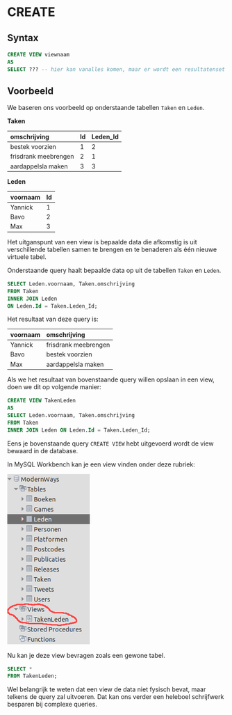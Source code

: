 # CREATE

## Syntax

```sql
CREATE VIEW viewnaam
AS
SELECT ??? -- hier kan vanalles komen, maar er wordt een resultatenset getoond
```

## Voorbeeld

We baseren ons voorbeeld op onderstaande tabellen `Taken` en `Leden`.

**Taken**

| omschrijving | Id | Leden\_Id |
| :--- | :--- | :--- |
| bestek voorzien | 1 | 2 |
| frisdrank meebrengen | 2 | 1 |
| aardappelsla maken | 3 | 3 |

**Leden**

| voornaam | Id |
| :--- | :--- |
| Yannick | 1 |
| Bavo | 2 |
| Max | 3 |

Het uitganspunt van een view is bepaalde data die afkomstig is uit verschillende tabellen samen te brengen en te benaderen als één nieuwe virtuele tabel.

Onderstaande query haalt bepaalde data op uit de tabellen `Taken` en `Leden`.

```sql
SELECT Leden.voornaam, Taken.omschrijving
FROM Taken
INNER JOIN Leden
ON Leden.Id = Taken.Leden_Id;
```

Het resultaat van deze query is:

| voornaam | omschrijving |
| :--- | :--- |
| Yannick | frisdrank meebrengen |
| Bavo | bestek voorzien |
| Max | aardappelsla maken |

Als we het resultaat van bovenstaande query willen opslaan in een view, doen we dit op volgende manier:

```sql
CREATE VIEW TakenLeden
AS
SELECT Leden.voornaam, Taken.omschrijving
FROM Taken
INNER JOIN Leden ON Leden.Id = Taken.Leden_Id;
```

Eens je bovenstaande query `CREATE VIEW` hebt uitgevoerd wordt de view bewaard in de database.

In MySQL Workbench kan je een view vinden onder deze rubriek:

![](../../.gitbook/assets/metviews.png)

Nu kan je deze view bevragen zoals een gewone tabel.

```sql
SELECT *
FROM TakenLeden;
```

Wel belangrijk te weten dat een view de data niet fysisch bevat, maar telkens de query zal uitvoeren. Dat kan ons verder een heleboel schrijfwerk besparen bij complexe queries.

